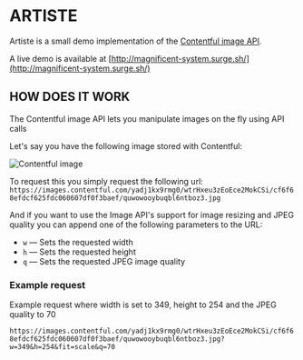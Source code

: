 # ARTISTE
Artiste is a small demo implementation of the [Contentful image API](https://www.contentful.com/developers/docs/references/images-api/).

A live demo is available at [http://magnificent-system.surge.sh/](http://magnificent-system.surge.sh/)

## HOW DOES IT WORK
The Contentful image API lets you manipulate images on the fly using API calls

Let's say you have the following image stored with Contentful:

![Contentful image](https://images.contentful.com/yadj1kx9rmg0/wtrHxeu3zEoEce2MokCSi/cf6f68efdcf625fdc060607df0f3baef/quwowooybuqbl6ntboz3.jpg)



To request this you simply request the following url: `https://images.contentful.com/yadj1kx9rmg0/wtrHxeu3zEoEce2MokCSi/cf6f68efdcf625fdc060607df0f3baef/quwowooybuqbl6ntboz3.jpg`

And if you want to use the Image API's support for image resizing and JPEG quality you can append one of the following parameters  to the URL:

* `w` — Sets the requested width
* `h` — Sets the requested height
* `q` — Sets the requested JPEG image quality

### Example request

Example request where width is set to 349, height to 254 and the JPEG quality to 70

`https://images.contentful.com/yadj1kx9rmg0/wtrHxeu3zEoEce2MokCSi/cf6f68efdcf625fdc060607df0f3baef/quwowooybuqbl6ntboz3.jpg?w=349&h=254&fit=scale&q=70`
